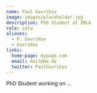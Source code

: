 ```yaml
---
name: Paul Gavrikov
image: images/placeholder.jpg
description: PhD Student at IMLA
role: imla
aliases:
  - P. Gavrikov
  - Gavrikov
links:
  home-page: mypage.com
  email: mail@me.de
  twitter: PaulGavrikov
---
```


PhD Student working on ...
